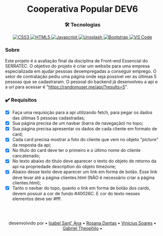 <h1 align="center">Cooperativa Popular DEV6</h1>

<h3 align="center" >🛠 Tecnologias</h3>

<p align="center">
  <a href="">
    <img src="https://img.shields.io/badge/CSS3-1572B6?style=for-the-badge&logo=css3&logoColor=white"  alt="CSS3" />
  </a>
   <a href="">
    <img src="https://img.shields.io/badge/HTML5-E34F26?style=for-the-badge&logo=html5&logoColor=white"  alt="HTML5" />
  </a>
  <a href="">
    <img src="https://img.shields.io/badge/JavaScript-323330?style=for-the-badge&logo=javascript&logoColor=F7DF1E"  alt="Javascript" />
  </a>
   <a href="">
    <img src="https://img.shields.io/badge/Unsplash-000000?style=for-the-badge&logo=Unsplash&logoColor=white"  alt="Unsplash" />
  </a>
   <a href="">
    <img src="https://img.shields.io/badge/Bootstrap-563D7C?style=for-the-badge&logo=bootstrap&logoColor=white"  alt="Bootstrap" />
  </a>
  <a href="">
    <img src="https://img.shields.io/badge/Visual_Studio_Code-0078D4?style=for-the-badge&logo=visual%20studio%20code&logoColor=white"  alt="VS Code" />
  </a>
  </p>
  
### Sobre
Este projeto é a avaliação final da disciplina de Front-end Essencial do SERRATEC. O objetivo do projeto é criar um website para uma empresa especializada em ajudar pessoas desempregadas a conseguir emprego. O setor de contratação pediu uma página onde seja possível ver as últimas 5 pessoas que se cadastraram. O pessoal do backend já desenvolveu a api e a url para acessar é "https://randomuser.me/api/?results=5". 

### ✔️ Requisitos

- [x] Faça uma requisição para a api utilizando fetch, para pegar os dados das últimas 5 pessoas cadastradas;
- [x] Sua página precisa de um navbar (barra de navegação) no topo;
- [x] Sua página precisa apresentar os dados de cada cliente em formato de card;
- [x] Cada card precisa mostrar a foto do cliente que vem no objeto "picture" da resposta da api;
- [x] No título do card deve ter o primeiro e o último nome do cliente cancatenado;
- [x] No texto abaixo do título deve aparecer o texto do objeto de retorno da api na propriedade description do objeto timezone;
- [x] Abaixo desse texto deve aparecer um link em forma de botão. Esse link deve levar
até a página clientes.html (NÃO é necessário criar a página clientes.html);
- [x] Tanto o navbar do topo, quanto o link em forma de botão dos cards, devem possuir a cor de fundo #40026C. E cor do texto nesses elementos deve ser #fff.

<br>
<br>
 <p align="center">
desenvolvido por • <a href="https://www.linkedin.com/in/isabelsantana2811/">Isabel Sant' Ana</a> •
<a href="https://www.linkedin.com/in/rosana-dantas-a1706910b/">Rosana Dantas</a> •
<a href="https://www.linkedin.com/in/vin%C3%ADcius-soares-43238b144/">Vinicius Soares</a> •
<a href="https://www.linkedin.com/in/gabriel-theophilo-32053a110/">Gabriel Theophilo</a> •
</p>

